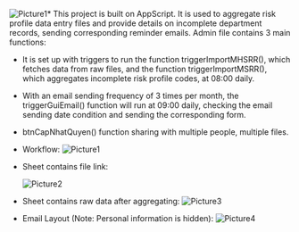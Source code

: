 ![Picture1](https://github.com/lovegreen21/Risk-Assessment-Report/assets/129417444/32309775-4d0f-4140-996a-6fb6ec58d83a)* This project is built on AppScript. It is used to aggregate risk profile data entry files and provide details on incomplete department records, sending corresponding reminder emails. Admin file contains 3 main functions:
  * It is set up with triggers to run the function triggerImportMHSRR(), which fetches data from raw files, and the function triggerImportMSRR(), which aggregates incomplete risk profile codes, at 08:00 daily.
  * With an email sending frequency of 3 times per month, the triggerGuiEmail() function will run at 09:00 daily, checking the email sending date condition and sending the corresponding form.
  * btnCapNhatQuyen() function sharing with multiple people, multiple files.

* Workflow: 
![Picture1](https://github.com/lovegreen21/Risk-Assessment-Report/assets/129417444/1522dbb0-b379-447c-bb69-bf767e6fe3ec)



* Sheet contains file link:

  ![Picture2](https://github.com/lovegreen21/Risk-Assessment-Report/assets/129417444/19fc95b8-6358-4ddf-b42b-74c4ff37d51d)

* Sheet contains raw data after aggregating:
![Picture3](https://github.com/lovegreen21/Risk-Assessment-Report/assets/129417444/0bc673cd-e5ff-4b31-98d9-c5619b692fd3)

* Email Layout (Note: Personal information is hidden):
 ![Picture4](https://github.com/lovegreen21/Risk-Assessment-Report/assets/129417444/7bec324a-591a-4c6d-8385-95ce5968410f)




  
